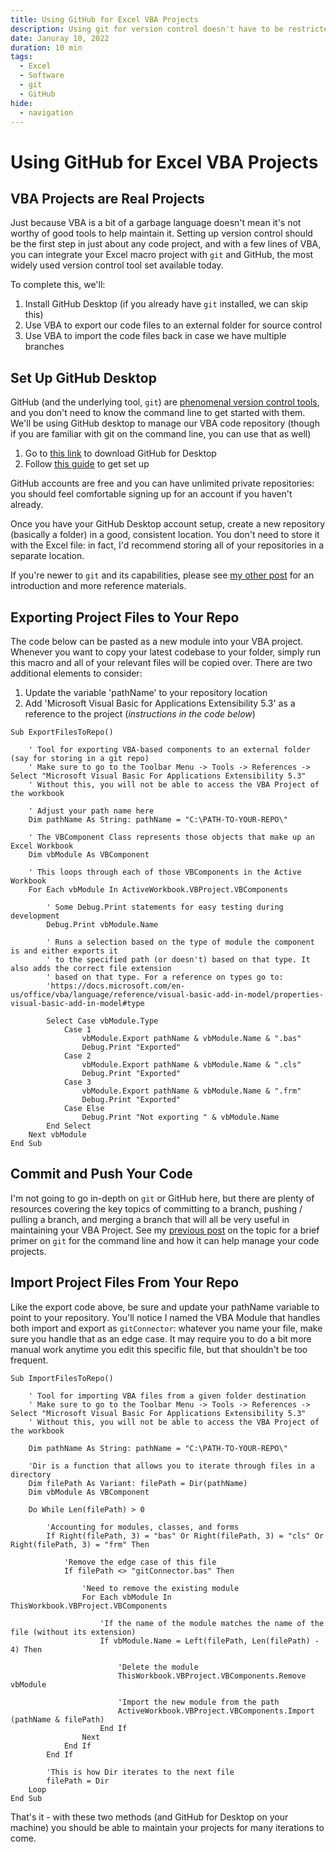 ```yaml
---
title: Using GitHub for Excel VBA Projects
description: Using git for version control doesn't have to be restricted to conventional coding projects - with a little tooling, you can set up Git to work with VBA projects
date: Januray 10, 2022
duration: 10 min
tags:
  - Excel
  - Software
  - git
  - GitHub
hide:
  - navigation
---
```


# Using GitHub for Excel VBA Projects

## VBA Projects are Real Projects

Just because VBA is a bit of a garbage language doesn't mean it's not worthy of good tools to help maintain it. Setting up version control should be the first step in just about any code project, and with a few lines of VBA, you can integrate your Excel macro project with `git` and GitHub, the most widely used version control tool set available today.

To complete this, we'll:

1. Install GitHub Desktop (if you already have `git` installed, we can skip this)
2. Use VBA to export our code files to an external folder for source control
3. Use VBA to import the code files back in case we have multiple branches

## Set Up GitHub Desktop

GitHub (and the underlying tool, `git`) are <a href='/2021/Git-Intro' target='_blank'>phenomenal version control tools</a>, and you don't need to know the command line to get started with them. We'll be using GitHub desktop to manage our VBA code repository (though if you are familiar with git on the command line, you can use that as well)

1. Go to <a href='https://desktop.github.com/' target='_blank'>this link</a> to download GitHub for Desktop
2. Follow <a href='https://docs.github.com/en/desktop/installing-and-configuring-github-desktop/overview/getting-started-with-github-desktop' target='_blank'>this guide</a> to get set up

GitHub accounts are free and you can have unlimited private repositories: you should feel comfortable signing up for an account if you haven't already.

Once you have your GitHub Desktop account setup, create a new repository (basically a folder) in a good, consistent location. You don't need to store it with the Excel file: in fact, I'd recommend storing all of your repositories in a separate location.

If you're newer to `git` and its capabilities, please see <a href='/2021/Git-Intro' target='_blank'>my other post</a> for an introduction and more reference materials.

## Exporting Project Files to Your Repo

The code below can be pasted as a new module into your VBA project. Whenever you want to copy your latest codebase to your folder, simply run this macro and all of your relevant files will be copied over. There are two additional elements to consider:

1. Update the variable 'pathName' to your repository location
2. Add 'Microsoft Visual Basic for Applications Extensibility 5.3' as a reference to the project (_instructions in the code below_)

```vbscript title='VBA Script for Exporting Files'
Sub ExportFilesToRepo()

    ' Tool for exporting VBA-based components to an external folder (say for storing in a git repo)
    ' Make sure to go to the Toolbar Menu -> Tools -> References -> Select "Microsoft Visual Basic For Applications Extensibility 5.3"
    ' Without this, you will not be able to access the VBA Project of the workbook

    ' Adjust your path name here
    Dim pathName As String: pathName = "C:\PATH-TO-YOUR-REPO\"

    ' The VBComponent Class represents those objects that make up an Excel Workbook
    Dim vbModule As VBComponent

    ' This loops through each of those VBComponents in the Active Workbook
    For Each vbModule In ActiveWorkbook.VBProject.VBComponents

        ' Some Debug.Print statements for easy testing during development
        Debug.Print vbModule.Name

        ' Runs a selection based on the type of module the component is and either exports it
        ' to the specified path (or doesn't) based on that type. It also adds the correct file extension
        ' based on that type. For a reference on types go to:
        'https://docs.microsoft.com/en-us/office/vba/language/reference/visual-basic-add-in-model/properties-visual-basic-add-in-model#type

        Select Case vbModule.Type
            Case 1
                vbModule.Export pathName & vbModule.Name & ".bas"
                Debug.Print "Exported"
            Case 2
                vbModule.Export pathName & vbModule.Name & ".cls"
                Debug.Print "Exported"
            Case 3
                vbModule.Export pathName & vbModule.Name & ".frm"
                Debug.Print "Exported"
            Case Else
                Debug.Print "Not exporting " & vbModule.Name
        End Select
    Next vbModule
End Sub
```

## Commit and Push Your Code

I'm not going to go in-depth on `git` or GitHub here, but there are plenty of resources covering the key topics of committing to a branch, pushing / pulling a branch, and merging a branch that will all be very useful in maintaining your VBA Project. See my <a href='/2021/Git-Intro' target='_blank'>previous post</a> on the topic for a brief primer on `git` for the command line and how it can help manage your code projects.

## Import Project Files From Your Repo

Like the export code above, be sure and update your pathName variable to point to your repository. You'll notice I named the VBA Module that handles both import and export as `gitConnector`: whatever you name your file, make sure you handle that as an edge case. It may require you to do a bit more manual work anytime you edit this specific file, but that shouldn't be too frequent.

```vbscript title='VBA Script for Importing Files'
Sub ImportFilesToRepo()

    ' Tool for importing VBA files from a given folder destination
    ' Make sure to go to the Toolbar Menu -> Tools -> References -> Select "Microsoft Visual Basic For Applications Extensibility 5.3"
    ' Without this, you will not be able to access the VBA Project of the workbook

    Dim pathName As String: pathName = "C:\PATH-TO-YOUR-REPO\"

    'Dir is a function that allows you to iterate through files in a directory
    Dim filePath As Variant: filePath = Dir(pathName)
    Dim vbModule As VBComponent

    Do While Len(filePath) > 0

        'Accounting for modules, classes, and forms
        If Right(filePath, 3) = "bas" Or Right(filePath, 3) = "cls" Or Right(filePath, 3) = "frm" Then

            'Remove the edge case of this file
            If filePath <> "gitConnector.bas" Then

                'Need to remove the existing module
                For Each vbModule In ThisWorkbook.VBProject.VBComponents

                    'If the name of the module matches the name of the file (without its extension)
                    If vbModule.Name = Left(filePath, Len(filePath) - 4) Then

                        'Delete the module
                        ThisWorkbook.VBProject.VBComponents.Remove vbModule

                        'Import the new module from the path
                        ActiveWorkbook.VBProject.VBComponents.Import (pathName & filePath)
                    End If
                Next
            End If
        End If

        'This is how Dir iterates to the next file
        filePath = Dir
    Loop
End Sub
```

That's it - with these two methods (and GitHub for Desktop on your machine) you should be able to maintain your projects for many iterations to come.
